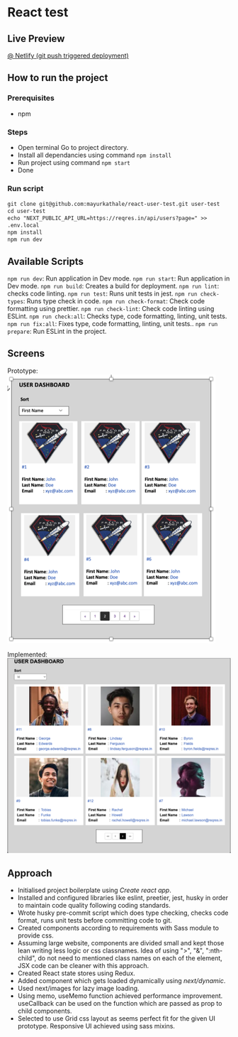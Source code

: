 # React test

## Live Preview

[@ Netlify (git push triggered deployment)](https://incandescent-gecko-79b03b.netlify.app/)

## How to run the project

### Prerequisites

- npm

### Steps

- Open terminal Go to project directory.
- Install all dependancies using command `npm install`
- Run project using command `npm start`
- Done

### Run script

```
git clone git@github.com:mayurkathale/react-user-test.git user-test
cd user-test
echo "NEXT_PUBLIC_API_URL=https://reqres.in/api/users?page=" >> .env.local
npm install
npm run dev
```

## Available Scripts

`npm run dev`: Run application in Dev mode.
`npm run start`: Run application in Dev mode.
`npm run build`: Creates a build for deployment.
`npm run lint`: checks code linting.
`npm run test`: Runs unit tests in jest.
`npm run check-types`: Runs type check in code.
`npm run check-format`: Check code formatting using prettier.
`npm run check-lint`: Check code linting using ESLint.
`npm run check:all`: Checks type, code formatting, linting, unit tests.
`npm run fix:all`: Fixes type, code formatting, linting, unit tests..
`npm run prepare`: Run ESLint in the project.

## Screens

Prototype:
![localImage](./public/1.png)

Implemented:
![localImage](./public/2.png)

## Approach

- Initialised project boilerplate using _Create react app_.
- Installed and configured libraries like eslint, preetier, jest, husky in order to maintain code quality following coding standards.
- Wrote husky pre-commit script which does type checking, checks code format, runs unit tests before committing code to git.
- Created components according to requirements with Sass module to provide css.
- Assuming large website, components are divided small and kept those lean writing less logic or css classnames. Idea of using ">", "&", ":nth-child", do not need to mentioned class names on each of the element, JSX code can be cleaner with this approach.
- Created React state stores using Redux.
- Added <Loading /> component which gets loaded dynamically using _next/dynamic_.
- Used next/images for lazy image loading.
- Using memo, useMemo function achieved performance improvement. useCallback can be used on the function which are passed as prop to child components.
- Selected to use Grid css layout as seems perfect fit for the given UI prototype. Responsive UI achieved using sass mixins.
